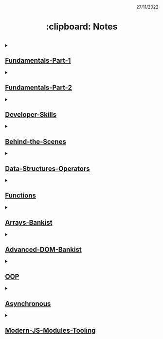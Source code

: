 <p align="right">27/11/2022</p>

<h1 align="center"> :clipboard: Notes </h1>

</br>

<details><summary>

## [Fundamentals-Part-1](https://github.com/wahyukmr/JavaScript-Programming/blob/master/01-Fundamentals-Part-1/script.js)

</summary>

### ~ Introduction of JavaScript

<strong>JavaScript is a High-Level, Object-oriented, Multi-paradigm programming language.</strong>

-   **Programming language** hanyalah alat yang memungkinkan kita untuk menulis kode yang akan memerintahkan komputer untuk melakukan sesuatu.
-   **High-level** berarti kita tidak perlu memikirkan banyak hal rumit, seperti mengelola memeori komputer.
-   **Object-oriented** berarti bahasa tersebut sebagian besar didasarkan pada konsep objek untuk menyimpan sebagian besar jenis data.
-   **Multi-paradigm** berarti fleksibel dan serbaguna, sehingga kita dapat menggunakan semua jenis gaya pemrograman yang berbeda (cara berbeda untuk menyusun kode) seperti imperative dan deklarative programming.

    ### ~ Type conversion and coercion :

    Type Coercion atau type coercion adalah konversi nilai dari tipe data yang berbeda dan menentukan mana yang memiliki posisi lebih tinggi untuk dieksekusi terlebih dahulu.

    -   **Type conversion** (ketika kita secara menual mengonversi dari satu tipe data ke tipe lainnya).
    -   **Type coercion** (terjadi setiap kali operator berurusan dengan dua nilai yang memiliki tipe data berbeda, Jadi javascript dibalik layar mengonversi salah satu nilai agar sesuai dengan nilai lainnya sehingga operasi dapat dijalankan).

    ### ~ Truthy and falsy operators

    -   Nilai falsy adalah nalai yang tidak sepenuhnya salah, tetapi akan menjadi false ketika kita mencoba mengubahnya menjadi boolean.
    -   Lima nilai falsy di javascript: 0, "", undefined, null, NaN

    ### ~ Statements and expressions

    -   **Expressions** adalah bagian kode yang menghasilkan nilai.
    -   **Statements** seperti kalimat yang menerjemahkan tindakan kita, tindakan yang kita ingin program lakukan. Jadi pada dasarnya setiap kali sesuatu yang diakhiri dengan titik koma itu adalah statement.
    </details>

<details> <summary>

## [Fundamentals-Part-2](https://github.com/wahyukmr/JavaScript-Programming/blob/master/02-Fundamentals-Part-2/script.js)

</summary>
  
  ### ~ Activating Strict Mode :
  - Selalu gunakan ***'use strict'*** untuk membantu men-debug code.
  
  ### ~ Reviewing Functions :
  Tiga perbedaan cara menulis fungsi, tetapi semua bekerja dengan cara yang sama. menerima input data, mengubah data, dan kemudian mengeluarkan data. 
  1. **Fuction declaration**, fungsi yang dapat digunakan sebelum di nyatakan sebelumnya.
  2. **Function expression**, pada dasarnya fungsu yang nilainya disimpan pada sebuah variabel.
  3. **Arrow function**, bagus untuk fungsi dengan hanya satu baris statement dan tidak memiliki kata kunci *this*.
  
  ### ~ Primitive data types :
    1. Number
    2. String
    3. Boolean
    4. Undefined
    5. Null
    6. Symbol
    7. BigInt
  
  ### ~ Object data types :
    1. Object literal
    2. Arrays
    3. Function
    4. Many more...
    
### ~ Breaking and Continuing
-   **continue** berarti keluar dari iterasi loop saat ini dan melanjutkan ke loop selanjutnya.
-   **break** digunakan untuk sepenuhnya mengakhiri seluruh loop.

### ~ Looping

Secara umum looping / perulangan dibagi menjadi dua, yaitu counted loop dan uncounted loop.

1. **counted loop**
    - Merupakan perulangan yang jelas dan sudah diketahui banyaknya perulangannya.
    - Contoh: for loop, forEach loop, repeat loop.
2. **uncounted loop**
    - Merupakan perulangan yang tidak jelas berapa kali perulangannya.
    - Contoh: while loop dan do/while loop.

</details>

<details> <summary>

## [Developer-Skills](https://github.com/wahyukmr/JavaScript-Programming/blob/master/03-Developer-Skills/script.js)

</summary>

### ~ 4 Step to solve any problem :

1. Make sure you 100% understand the problem. **_Ask the right questions_** to get a clear picture of the problem
2. **_Divide and conquer_**: Break a big problem into smaller sub-problems
3. Don't be afraid to do **_research_** on each problem (Google, stackoverflow, MDN web docs,...)
4. For bigger problems, **_write pseudo-code_** before writing the actual code

### ~ The Debugging Process :

-   **Identify** (Aware that there is a bug)

    -   :point_right: During development
    -   :point_right: Testing software
    -   :point_right: User reports during production
    -   :point_right: Context: browsers, user, etc

-   **Find** (Isolating where exactly the bug is happening in code)

    -   :point_right: Developer console (simple code)
    -   :point_right: Debugger (complex code)

-   **Fix** (Correct the bug)

    -   :point_right: Change wrong solution with correct solution

-   **Prevent** (Preventing it from happening again) - :point_right: Searching for the same bug in similar code - :point_right: Writing tests using testing software
</details>

<details> <summary>

## [Behind-the-Scenes](https://github.com/wahyukmr/JavaScript-Programming/blob/master/08-Behind-the-Scenes/script.js)

</summary>
  
  ### ~ Scope in JavaScript :
Scope Concepts:
- scoping asks the question "where do variable live?" or "where can we access a certain variable, and where not?".
- There are 3 type Scope in JavaScript: Global Scope, Function Scope(local Scope), and Block Scope.
- Only let and const variable are block scope.
- in JavaScript, we have lexical scoping, so the rules of where we can access variables are based on exactly where in the code functions and code blocks are written.

Scope Chain:

-   Every Scope always has access to all the variables from all its outer scope. This is the **scope chain!**
-   When a variable is not in the current Scope, The engine looks up in the scope chain until it finds the variable it's looking for. This is called **variable lookup**.
-   The Scope chain is a one-way street: a Scope will never, ever have access to the variables of an inner Scope.
-   The Scope chain in a certain Scope is equal to adding together all the variable environment of the all parent Scopes.
-   The Scope chain has nothing to do with the order in which functions were called. it does not affect the scope chain at all!

The 3 Types of scope:

1. Global Scope
    - 👉 Outside of any function or block
    - 👉 Variable declared in global scope are accessible **everywhere**
2. Function Scope
    - 👉 The scope of the **function**
    - 👉 Variable are accessible only **inside function, NOT** outside
    - 👉 Also called local scope
3. Block Scope (ES6)
    - 👉 The scope of the **if block, for loop block, etc**

### ~ Hoisting and TDZ in Practice :

-   The conclusions in this material are
    -   Don't use "var" to declare variables
    -   Use "const" at part of the time declaring variables
    -   Always declare variables above the Scope
    -   Always declare the function first before it is used

### ~ The "this" Keyword in Practice :

-   use of the "this" keyword in calling functions
    -   Method 👉 "this" = Object that is calling the method
    -   Simple Function call 👉 "this" = undefined (if using strict mode)
    -   Arrow Function 👉 "this" = using the this keyword from the parent scope
    -   Event Listener 👉 "this" = DOM Element that the handler is attached to

### ~ Regular Functions vs. Arrow Functions :

-   The conclusions in this material are
    -   Don't use Arrow function in object method
    -   The use of this keyword depends on the object that calls it
    -   When it has a function inside a method, best solution is use Arrow function
    -   Keyword arguments are no longer important in javascsript because there are more modern ways to it

### ~ Primitives Types vs. Objects (reference types) :

-   The conclusions in this material are - in primitives declare the const variable cannot be changed in value, but does not apply to object (reference types) - Type Data Primitive: String, Number, Boolean, Null, bigint, simbool, undefined - Type Data Object: Object Literal, Arrays, Functions, many more... - in primitive = fetch last change - in object(reference types) = every time you make changes to the copy, the original object changes too
</details>

<details> <summary>

## [Data-Structures-Operators](https://github.com/wahyukmr/JavaScript-Programming/blob/master/09-Data-Structures-Operators/script.js)

</summary>

### ~ Data Structure Overview :

### ~ Data Structure Overview :

-   Array or Set = simple list of values and have only values without any description
-   Object or Map = if necessary key and value pairs. So with keys, we have a way of describing or describing values
-   The use of Array Object is also common in JavaScript

### ~ Arrays Vs Sets :

-   Array
    -   Use when you need an ordered list of values (might contain duplicates)
    -   Use it when you need to manipulate data
-   Set
    -   Use it when you need to work with unique values
    -   Use when high performance is really important
    -   Use to remove duplicates from arrays

### ~ Objects Vs Maps :

-   Object
    -   More “traditional” to store keys/values
    -   Easier to write and access values whit the dot operator( . ) and bracket( [] )
    -   Keys are just type strings
    -   Many developers are familiar with Object
    -   Use when you need to include functions (method)
    -   Use when working with JSON
    -   Objects are still being used all the time
-   Map
    -   Better performance
    -   Keys can have any data type
    -   Easy to iterate
    -   Easy to calculate length/size data
    -   Use when you simply need to map key to values
    -   Use when you need keys that are not strings
    -   Map is an important data structure for now

### ~ Destructuring Arrays :

-   destructuring is an ES6 feature for disassembling array or object values into separate variables. In other words destructuring is breaking down complex data structures into small data structures such as variables.
-   In arrays, we use distructuring to retrieve elements from the array and store them on a variable

### ~ Destructuring objects :

-   In the unimportant order object, just call the name of the property to be retrieved

### ~ Spread Operators ( ... ) :

-   Spread operator = used to split up array elements OR object properties
-   The use of the spread operator is to create a new array or pass some value into a function
-   Spread operators are similar to Destructuring, as they help output elements on arrays
-   The big difference is that the spread operator takes the entire element on the array and does't create a new variable
-   That way we can only use it in the place where it should write values separated by commas
-   Two important cases of using spread operators are Copy array and combine with two or more arrays
-   Spread operators work on all iterable data types (can be changed)

### ~ Rest Pattern and Parameters :

-   Rest Pattern = used to marge a list of functions arguments into an array
-   Uses it in the argument list of the function, which allows it to accept an unlimited number of arguments and they will all be concatenated into one array
-   Rest Pattern is the opposite of spread operator
-   Operator spread used when writing values and separated by commas
-   While Rest Pattern used when writing variable names and separated by commas

### ~ Short Circuiting ( && and || ) :

-   We can use the OR operator to specify a default value
-   We can use the AND operator to execute the code in the second operand if the first operand is true
-   Short Circuiting in OR ( || ) = returns the first truth value, or only the last value if everything is false (doesn't have to be a BOOLEAN)
-   Short Circuiting in OR ( || ) are opposite to Short Circuiting in AND ( && )
-   Short Circuiting in AND ( && ) = returns the first false value, or the last value if everything is true (doesn't have to be a BOOLEAN)
-   Don't use short circuiting to replace if statements, because it will make the code difficult to read

### ~ The Nullish Coalescing Operator ( ?? ) :

-   It works similarly to the OR operator, and will fix errors there
-   It works to Nullish: Null and Undefined (**_Not For:_** 0 or "")

### ~ Logical Assignment Operators :

-   The principle of its work is the same as that of the OR, AND, NULLISH operators. but with this it is simpler
-   operator OR for give a default value
-   operator NULLISH for used if there is a value Null or Undefined
-   operator AND we can use it if we want to change an existing value

### ~ Looping Arrays: The for-of Loop

-   Use a for-of loop when dealing with data iterables( arrays, strings, maps, sets )
-   Use a for-in loop when dealing with data Objects
-   With the for-of loop we can still use the continue and break keywords

-   Array or Set = simple list of values and have only values without any description
-   Object or Map = if necessary key and value pairs. So with keys, we have a way of describing or describing values
-   The use of Array Object is also common in JavaScript

### ~ Arrays Vs Sets :

-   Array
    -   Use when you need an ordered list of values (might contain duplicates)
    -   Use it when you need to manipulate data
-   Set
    -   Use it when you need to work with unique values
    -   Use when high performance is really important
    -   Use to remove duplicates from arrays

### ~ Objects Vs Maps :

-   Object
    -   More “traditional” to store keys/values
    -   Easier to write and access values whit the dot operator( . ) and bracket( [] )
    -   Keys are just type strings
    -   Many developers are familiar with Object
    -   Use when you need to include functions (method)
    -   Use when working with JSON
    -   Objects are still being used all the time
-   Map
    -   Better performance
    -   Keys can have any data type
    -   Easy to iterate
    -   Easy to calculate length/size data
    -   Use when you simply need to map key to values
    -   Use when you need keys that are not strings
    -   Map is an important data structure for now

### ~ Destructuring Arrays :

-   destructuring is an ESX feature for disassembling array or object values into separate variables. In other words destructuring is breaking down complex data structures into small data structures such as variables.
-   In arrays, we use distructuring to retrieve elements from the array and store them on a variable

### ~ Destructuring objects :

-   In the unimportant order object, just call the name of the property to be retrieved

### ~ Spread Operators ( ... ) :

-   Spread operator = unpacking arrays into individual elements
-   The use of the spread operator is to create a new array or pass some value into a function
-   Spread operators are similar to Destructuring, as they help output elements on arrays
-   The big difference is that the spread operator takes the entire element on the array and does't create a new variable
-   That way we can only use it in the place where it should write values separated by commas
-   Two important cases of using spread operators are Copy array and combine with two or more arrays
-   Spread operators work on all iterable data types (can be changed)

### ~ Rest Pattern and Parameters :

-   Rest Pattern = collect some elements (the rest of the elements) and condense them into an array
-   Rest Pattern is the opposite of spread operator
-   Operator spread used when writing values and separated by commas
-   While Rest Pattern used when writing variable names and separated by commas

### ~ Short Circuiting ( && and || ) :

-   We can use the OR operator to specify a default value
-   We can use the AND operator to execute the code in the second operand if the first operand is true
-   Short Circuiting in OR ( || ) = returns the first truth value, or only the last value if everything is false (doesn't have to be a BOOLEAN)
-   Short Circuiting in OR ( || ) are opposite to Short Circuiting in AND ( && )
-   Short Circuiting in AND ( && ) = returns the first false value, or the last value if everything is true (doesn't have to be a BOOLEAN)
-   Don't use short circuiting to replace if statements, because it will make the code difficult to read

### ~ The Nullish Coalescing Operator ( ?? ) :

-   It works similarly to the OR operator, and will fix errors there
-   It works to Nullish: Null and Undefined (**_Not For:_** 0 or "")

### ~ Logical Assignment Operators :

-   The principle of its work is the same as that of the OR, AND, NULLISH operators. but with this it is simpler
-   operator OR for give a default value
-   operator NULLISH for used if there is a value Null or Undefined
-   operator AND we can use it if we want to change an existing value

### ~ Looping Arrays: The for-of Loop

-   Use a for-of loop when dealing with data iterables( arrays, strings, maps, sets )
-   Use a for-in loop when dealing with data Objects
-   With the for-of loop we can still use the continue and break keywords

### ~ Optional Chaining ( ?. ) :

-   Optional Chaining = check if the value exists or not, otherwise, it will return Undefined
-   If you want to use variable names as property names, you need to use brackets []
-   Use Nullish ( ?? ) to create default values ​​and handle values ​​0 or undefined

### ~ Working with String :

-   Remember that strings cannot be changed (primitive), when using the string method it becomes a string object, after it is finished returning the string back
-   All methods will return a new string
</details>

<details> <summary>

## [Functions](https://github.com/wahyukmr/JavaScript-Programming/blob/master/10-Functions/script.js)

</summary>
  
  ### How Passing Argument Works: Value Vs Reference :
  - pass on a primitive type to a function is tantamount to copying its value (can't change the original value)
  - If it is an object, it will copy the object. and if you make changes to the copy it will also happen to the original
  - Do not interact with different functions with the same object
  
  ### Functions Accepting Callback Functions :
  - Callbacks are very often used in javascript
  - The advantage:
    - it makes it easy to break the code into reusable and interconnected part
    - creating abstractions, that is hides the details of some code implementation
  
  ### Functions Returning Functions :
  - It's function is useful in some situations. Especially if you use a very important programming paradigm, namely functional programming
  
  ### The Bind method :
  - Just like the call method, Bind also to set this keyword manually to call any function
  - The difference is that Bind does not call the function directly, but returns a new function to which this keyword is bound
  - bind method is very useful when using event listener
  
  ### Immediately Invoked Function Expressions (IIFE) :
  - A function that can only be used once 
  - IIFE can be used when you want to create a private function (limiting functions and variables to global)
  - As a result, functions and variables declared in IIFE cannot be accessed globally
  - So the use of IIFE can be a problem solver if there is the same variable name or function name
  
  ### Closures :
  - Closures only happen automatically in certain situations, we just need to recognize those situations
  - Simply Closure is a function inside a function
  - In essence, A inner function that has access rights to the scope in the function it belongs to(parent function)
  - Can access global scope
</details>

<details> <summary>

## [Arrays-Bankist](https://github.com/wahyukmr/JavaScript-Programming/blob/master/11-Arrays-Bankist/script.js)

</summary>
  
  ### Looping Arrays: forEach
  - The forEach method is looping over the array and in each iteration it will execute a callback function
  - When to use for of loop and when to use forEach:
    - when you want to use the Continue and Break statements then use the for of loop
    - other than that it depends on personal preference
  
  ### Data Transformation: Map
  - map: to iterate over an array( similar to forEach ) returns a new array containing the results of applying an operation on all original array element
  - difference between the map method and forEach:
    - forEach if you want to change the value of the data itself, for example entering data into the database
    - map to make changes in the form of an array
  
  ### Data Transformation: Filter
  - filter: returns a new array containing the array elements that passed a specified test condition or filtering elements in the original array that meet certain conditions(use callback function)
  
  ### Data Transformation: Reduce
  - Reduce = Summarizing all the elements in an array into one single value
  - Sintak reduce:
  
        // arrow function
        reduce((nilaiSebelumnya, nilaiSaatIni, indexSaatIni, array) => { ... }, nilaiAwal)

        // callback function
        reduce(callbackFn, nilaiAwal)

-   Should always return accumulator to do the next iteration

### The Magic of Chaining Methods :

-   don't use the Chaining method for apps at scale
-   don't use methods that change the original array( such as splice method )
-   for small-scale applications, the above rules can be used

### The Find Method :

-   The Find Method: retrieves a single array element based on a condition
-   usually the purpose of the find method is to find exactly one element, therefore create a condition where only one element can satisfy that condition
-   the find method is similar to the filter method, the difference is:
    -   filter returns all elements that match the condition, while the find method returns only the first
    -   most importantly, the filter returns a new array while the find method returns the element itself and is not an array

### Method some and avery :

-   Method Some = Similar to the include method, the difference is that some methods can perform a condition to test whether at least one element of the array passed when tested with a callback function it will return true.
-   This method not change the original array
-   every method: similar to Some Method, the difference is that this method will return true if the condition for all array elements is true

### Method flat and flatMap :

-   method flat: flattens nested array elements to have the appropriate depth to the specified
-   method flatMap: combine Map method and Flat method into one part
-   method flapMap can only enter one depth

### Sorting arrays :

-   Method sort: sort arrays in alphabetical order or from A-Z
-   it can be interpreted that the Sort method does sorting by string
-   This method will change the original array

### More Ways of Creating And Filling Arrays :

-   The fill method specifed element in an array with a value - The method overwrites the origina array - Syntax:
    array.fill(value, start, end)
    </details>

<details> <summary>

## [Advanced-DOM-Bankist](https://github.com/wahyukmr/JavaScript-Programming/blob/master/13-Advanced-DOM-Bankist/script.js)

</summary>

### Event Propagation: Bubbling and Cupturing :

-   Bubbling phase the event goes up from the inside(target) to the top through the parent like a bubble in water
-   Cupturing phase the event goes down to the element(target)
-   Cupturing is rarely used, if you want to use it, set the third parameter in the event listener to true
-   Target is the place where the event came from
-   currentTarget is the element to which the event handler is attached
-   cuurrentTarget is exactly the same as "this" in the event handler

### DOM Traversing :

-   DOM Traversing means we can select elements based on other elements
-   The closest() method searches up the DOM tree for elements which matches a specified CSS selector

</details>

<details> <summary>

## [OOP](https://github.com/wahyukmr/JavaScript-Programming/blob/master/14-OOP/script.js)

</summary>
  
  ### TECHNIQUE USING PROTOTYPE INHERITANCE: Constructor functions :
  - in OOP we will create a "class" as a template, so we can create as many objects as possible with the same characters(properties and methods)
  - to make the "class" can use the function (old way). This function is called the constructor function
  - the difference between a regular function and a constructor function is that when calling a constructor function it starts with the "new" operator
  - what happens when calling a function with a "new" operator:
    - new empety object {} is created
    - then the function is called the keyword "this" = refers to the new object
    - the new object linked to the prototype property of the constructor function(in this case Person.prototype) through .__proto__
    - function constructor automatically return the new object
  - arrow function is not work in the constructor function 
  - Writing constructor functions always starts with a capital letter, same like array and Map
  - can't create method inside constructor function, to deal with this problem we can use prototype and prototype inheritance
  
  ### Prototype :
  - any function is also an object
  - every object in javascript automatically has a property called prototype. And that includes the constructor function
  - Every object created by a particular constructor function, will get access to all the mothods and properties defined in the  prototype.constructor property.
  - Prototype inheritence/delegation = if the property or method cannot be found in a particular object, javascript will look at its prototype
  
  ### TECHNIQUE USING PROTOTYPE INHERITANCE: Es6 Classes :
  - classes in javascript do the same thing as constructor functions, but use a nicer and more modern syntax. So still implementing prototype inheritance behind the scenes, but with a syntax that makes sense to people coming from other programming languages
  - add constructor methods (Just like the constructor function, we can pass arguments to the properties we want to use and have on the object)
  - when creating a new instance, the constructor will be called and will return a new object and store it in the specified variable.
  - All methods in the class will be on the prototype object, not on the object itself( same like prototype inheritance)
  - vital Records:
    - class cannot be used before it is declared
    - classes are first-class citizens, which means we can pass it into a function and return it from the function
    - classes are executed in strict mode
    - can leave constructor function and switch to classeshod inside constructor function, to deal with this problem we can use prototype and prototype inheritance
    
  ### Static Methods :
  - Static Methods is method that can be used without having to declare a class (meaning without using a variable first)
  - methods that can be accessed directly from the class without creating an object first
  
  ### TECHNIQUE USING PROTOTYPE INHERITANCE: Object.create :
  - Object.ceate is the least used way of implementing prototype inheritance
  - in Object.create, there is still prototype inheritance but no prototype property involved and also no constructor function and new operator
  - we can set prototype to any object
  - this object will be the prototype of all objects
  - in this case we manually set prototype from object steven to object PersonProto
  
  ### fake encapsulation using just convention :
  - Encapsulation is keeping some properties and methods private inside the class so that they cannot be accessed from outside the class. then the method or other property will be exposed as a public interface (API)
  
  ### encapsulation: Private class fields and methods :
  - We can think of a field as a property that will exist in all instances that we make through class. so Public Field = Public instance
  - public field/ public instance will be present in all instances created through the class, so not in prototype. Because, all methods in the class will always be added to the prototype
  - private field make the property inaccessible from the outside
  - private method hiding implementation details from outside
  - private methods are not fully supported by browsers, therefore we still use the underscore convention
  
  ### ES6 Classes Summary :
  - Student = Child Class
  - extends = inheritance between classes, automatically sets prototype
  - Person = parent class
  - public field = similar to property, available on created object
  - private field = not accessible outside of class. very suitable for implementing data privacy and encapsulation
  - static public field = field or property available only on class. like static method using static keyword to make any field static too
  - Constructor Methods = called by new operator every time we want to create a new instance/object of class. Mandatory in regular class, might be omitted in a child class
  - super = call to parent class(necessary with extends). required every time you want to write a child class, when using the extend keyword. Needs to happen before accessing this
  - instance property = available on created object. The difference between this field and the public field is that the instance property sets data based on the input of the constructor, usually this property is more personalized and unique to each object, whereas the public property is usually something that is common to all objects.
  - private methods = might not yet work in your browser. "fake" alternative: _ instead of #
  - getter methods = so that we can get the value of an object just by writing a property instead of writing a method
  - setter methods = use _ to set a property with same name as method, and also add getter
  - static methods = available only on class. Can not access instance properties nor methods, only static ones
  - some important things about class:
    - Classes just "syntactic sugar" over constructor functions
    - Classes are not hoisted
    - Classes are first-class citizens
    - Class body is always executed in strict mode

</details>

<details> <summary>

## [Asynchronous](https://github.com/wahyukmr/JavaScript-Programming/blob/master/15-Asynchronous/script.js)

</summary>
  
  ### old version of ajax calling with XML Http Request function :
  - Step by step call ajax with XML Http Request function (old way)
    - Step 1: call new XMLHttpRequest and store its value into variable
    - step 2: enter the request type and prepare the URL which will be used to make the Ajax call
    - step 3: send request to URL
    
  ### callback Hell (create an Ajax call sequence) :
  - Callback Hell is when we have lots of calls to execute asynchronous tasks sequentially, this happens in all asyncronous tasks handled with callbacks and not just calls
  - problems with callback hell will make our code messy, difficult to understand, difficult to maintain and give rise to a lot of bugs
  - to solve this problem use Promises
  
  ### Promises and Fetch API :
  - Fetch API = call modern version of ajax
  - Recap:
    - Fetch function return the promises
    - and then handle those Promises using the then method
    - to read from the response, it is necessary to call the JSON method on the response object
    - The JSON method will return Promises, because in the form of Promises it needs to be called again using the then method
    
  ### Event loops in practice :
  - Code that is outside of any callback, will be executed first (test start and test end)
  - Promise and setTimeout will finish together
</details>

<details> <summary>

## [Modern-JS-Modules-Tooling](https://github.com/wahyukmr/JavaScript-Programming/blob/master/16-Modern-JS-Modules-Tooling/script.js)

</summary>
  
  ### Introduction to NPM :
  - how to manage dependencies in a better and more modern way "with NPM"
  - when starting with NPM , it must first initialize it with "npm init"
  - after that, will generate a JSON file which is basically what will store the entire project configuration
  - if we want to move our project to someone else's computer or share it with other developers or even check it to version control like git, we must not include the module_node folder, it must be deleted first before sharing it with others. If we want to use it again on our computer, just type npm i
  
  ### Bundling with Parcel and NPM Script :
  - Install Parcel = npx i parcel --save-dev
  - Parcel is just a build tool which is also in NPM
  - So because Parcel is just a tool, it will be stored in the devDependency which is like a tool we need to build applications, but it's not a dependency included in the code
  - In order to be able to use parcel in the console like "live-server", we can have two options (using NPX or NPM script)
  - Using NPX = npx parcel berkas_html (write on the command line)
  - Using NPM script = in the script object add a property with the name start(optional) and the value is parcel_html file in the package.json file, to call it go to command line then write npm run start

-   besides being able to be used like a "live-server", parcel is also used to combine several modules together (bundling)
-   to combine modules go to package.json file then in script object add property with the name build(optional) and value is parcel build index.html, to call it go to command line then write npm run build
-   then parcel will create a "dist" folder containing the bundling results, and this folder will be sent for production

### Configuring Babel and Polyfilling :

-   configuring Babel for a super modern code transpiler reverts back to ES5 code
-   in parcel automatically uses babel to modify the code to make our code support old browsers
-   for features like Promises, all array methods, and async functions we can polyfill them, by installing packages "core-js" and "regenerator-runtime"
</details>
